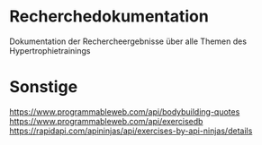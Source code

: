 # Recherchedokumentation
Dokumentation der Rechercheergebnisse über alle Themen des Hypertrophietrainings

# Sonstige

https://www.programmableweb.com/api/bodybuilding-quotes
https://www.programmableweb.com/api/exercisedb
https://rapidapi.com/apininjas/api/exercises-by-api-ninjas/details
